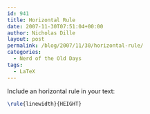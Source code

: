 ```yaml
---
id: 941
title: Horizontal Rule
date: 2007-11-30T07:51:04+00:00
author: Nicholas Dille
layout: post
permalink: /blog/2007/11/30/horizontal-rule/
categories:
  - Nerd of the Old Days
tags:
  - LaTeX
---
```

Include an horizontal rule in your text:<!--more-->

```latex
\rule{linewidth}{HEIGHT}
```